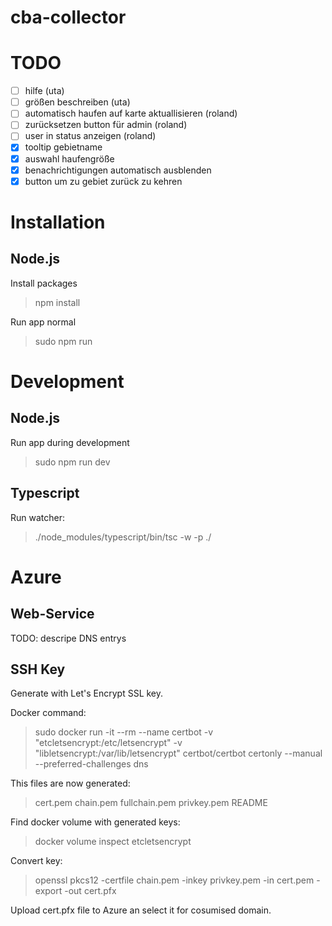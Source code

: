 # cba-collector

# TODO
- [ ] hilfe (uta)
- [ ] größen beschreiben (uta)
- [ ] automatisch haufen auf karte aktuallisieren (roland)
- [ ] zurücksetzen button für admin (roland)
- [ ] user in status anzeigen (roland)
- [x] tooltip gebietname
- [x] auswahl haufengröße
- [x] benachrichtigungen automatisch ausblenden
- [x] button um zu gebiet zurück zu kehren

# Installation
## Node.js
Install packages
> npm install

Run app normal
> sudo npm run 

# Development
## Node.js
Run app during development
> sudo npm run dev

## Typescript
Run watcher:
> ./node_modules/typescript/bin/tsc -w -p ./

# Azure

## Web-Service
TODO: descripe DNS entrys

## SSH Key
Generate with Let's Encrypt SSL key.

Docker command:
> sudo docker run -it --rm --name certbot -v "etcletsencrypt:/etc/letsencrypt" -v "libletsencrypt:/var/lib/letsencrypt" certbot/certbot certonly --manual --preferred-challenges dns

This files are now generated:
> cert.pem  chain.pem  fullchain.pem  privkey.pem  README

Find docker volume with generated keys:
> docker volume inspect etcletsencrypt

Convert key:
> openssl pkcs12 -certfile chain.pem -inkey privkey.pem -in cert.pem -export -out cert.pfx

Upload cert.pfx file to Azure an select it for cosumised domain.